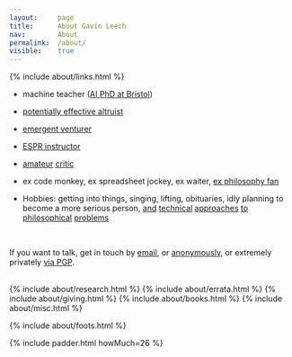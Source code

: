 ```yaml
---
layout: 	page
title: 		About Gavin Leech
nav: 		About
permalink:	/about/
visible:	true
---
```


{%	include about/links.html	%}

<div></div>


* machine teacher (<a class="noline" href="{{o}}">AI PhD at Bristol</a>)<br>

* <a class="noline" href="{{eaf}}">potentially effective altruist</a><br>

* <a class="noline" href="{{tc}}">emergent venturer</a>

* <a class="noline" href="{{e}}">ESPR instructor</a><br>

* <a class="noline" href="{{g}}">amateur</a> <a class="noline" href="/favs/all">critic</a><br>

* ex code monkey, ex spreadsheet jockey, ex waiter, <a class="noline" href="/no-philosopher">ex philosophy fan</a><br>


<!-- * I run a group for people struggling at uni<br> -->

<!-- * despite <a href="{{ea}}">appearances</a>, <a class="noline" href="/sites">not a blogger</a><br> -->


* Hobbies: getting into things, singing, lifting, obituaries, idly planning to become a more serious person, <a class="noline" href="{{sittler}}">and</a> <a class="noline" href="{{cs}}">technical</a> <a class="noline" href="{{orseau}}">approaches</a> <a class="noline" href="{{welf}}">to</a> <a class="noline" href="{{shminux}}">philosophical</a> <a class="noline" href="{{comp1}}">problems</a>

<!-- https://www.scottaaronson.com/papers/philos.pdf -->

<div></div>
<br>

<!-- 
	I'm <a class="noline" href="{{ '/cv.pdf' | prepend: site.url }}">Gavin Leech</a>.<br> 
-->


<!-- Technically an <a href="{{ea}}">EA blog</a>, though I don't consider this a blog. (Blogging is more <a class="noline" href="/sites">speech</a> than writing.)<br><br> -->
<!--  -->
If you want to talk, get in touch by <a href="mailto:{{ site.email }}">email</a>, or <a href="{{Form}}">anonymously</a>, or extremely privately <a href="{{pgp}}">via PGP</a>.
<br><br>


<!-- <div class="accordion">
	<h3>Good arguments</h3>
	<div>
		{%		include about/arguments.html		%}
	</div>
</div>
 -->

<div class="accordion">	
	<!-- %	include about/now.md	%} -->
	{%	include about/research.html	%}	
	{%	include about/errata.html	%}	
	{%	include about/giving.html	%}	
	{%	include about/books.html	%}	
	{%	include about/misc.html	%}
</div>


{%	include about/foots.html	%}



{%	include padder.html 	howMuch=26	%}